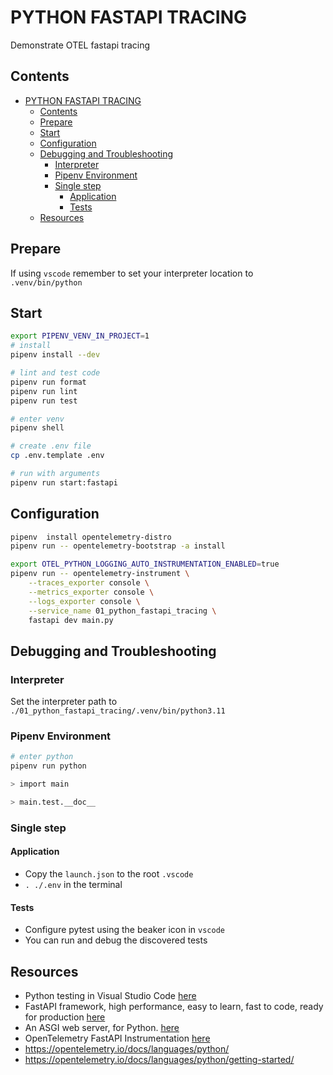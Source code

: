 # PYTHON FASTAPI TRACING

Demonstrate OTEL fastapi tracing  

## Contents

- [PYTHON FASTAPI TRACING](#python-fastapi-tracing)
  - [Contents](#contents)
  - [Prepare](#prepare)
  - [Start](#start)
  - [Configuration](#configuration)
  - [Debugging and Troubleshooting](#debugging-and-troubleshooting)
    - [Interpreter](#interpreter)
    - [Pipenv Environment](#pipenv-environment)
    - [Single step](#single-step)
      - [Application](#application)
      - [Tests](#tests)
  - [Resources](#resources)

## Prepare

If using `vscode` remember to set your interpreter location to `.venv/bin/python`

## Start

```sh
export PIPENV_VENV_IN_PROJECT=1
# install
pipenv install --dev

# lint and test code
pipenv run format
pipenv run lint
pipenv run test

# enter venv
pipenv shell

# create .env file
cp .env.template .env

# run with arguments
pipenv run start:fastapi
```

## Configuration

```sh
pipenv  install opentelemetry-distro
pipenv run -- opentelemetry-bootstrap -a install

export OTEL_PYTHON_LOGGING_AUTO_INSTRUMENTATION_ENABLED=true
pipenv run -- opentelemetry-instrument \
    --traces_exporter console \
    --metrics_exporter console \
    --logs_exporter console \
    --service_name 01_python_fastapi_tracing \
    fastapi dev main.py
```

## Debugging and Troubleshooting

### Interpreter

Set the interpreter path to `./01_python_fastapi_tracing/.venv/bin/python3.11`

### Pipenv Environment

```sh
# enter python
pipenv run python

> import main

> main.test.__doc__
```

### Single step

#### Application

- Copy the `launch.json` to the root `.vscode`
- `. ./.env` in the terminal

#### Tests

- Configure pytest using the beaker icon in `vscode`
- You can run and debug the discovered tests

## Resources

- Python testing in Visual Studio Code [here](https://code.visualstudio.com/docs/python/testing#_example-test-walkthroughs)
- FastAPI framework, high performance, easy to learn, fast to code, ready for production [here](https://fastapi.tiangolo.com/#installation)
- An ASGI web server, for Python. [here](https://www.uvicorn.org/)
- OpenTelemetry FastAPI Instrumentation [here](https://opentelemetry-python-contrib.readthedocs.io/en/latest/instrumentation/fastapi/fastapi.html)  
- https://opentelemetry.io/docs/languages/python/
- https://opentelemetry.io/docs/languages/python/getting-started/